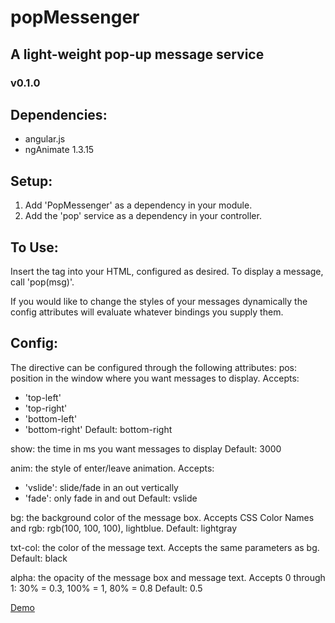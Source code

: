 # popMessenger
## A light-weight pop-up message service
### v0.1.0

## Dependencies:
  - angular.js
  - ngAnimate 1.3.15

## Setup:
  1. Add 'PopMessenger' as a dependency in your module.
  2. Add the 'pop' service as a dependency in your controller.

## To Use:
 Insert the <pop-message> tag into your HTML, configured as desired.
 To display a message, call 'pop(msg)'.

 If you would like to change the styles of your messages dynamically
 the config attributes will evaluate whatever bindings you supply them.

 ## Config:
 The <pop-message> directive can be configured through the following attributes:
 pos: position in the window where you want messages to display.
 Accepts:
 - 'top-left'
 - 'top-right'
 - 'bottom-left'
 - 'bottom-right'
 Default: bottom-right

 show: the time in ms you want messages to display
 Default: 3000

 anim: the style of enter/leave animation.
 Accepts:
 - 'vslide': slide/fade in an out vertically
 - 'fade': only fade in and out
 Default: vslide

 bg: the background color of the message box.  Accepts CSS Color Names and rgb:
 rgb(100, 100, 100), lightblue.
 Default: lightgray

 txt-col: the color of the message text.  Accepts the same parameters as bg.
 Default: black

 alpha: the opacity of the message box and message text.  Accepts 0 through 1:
 30% = 0.3, 100% = 1, 80% = 0.8
 Default: 0.5

 [Demo](http://plnkr.co/edit/3GH3Iznr3JDeLqGna9DB?p=preview)